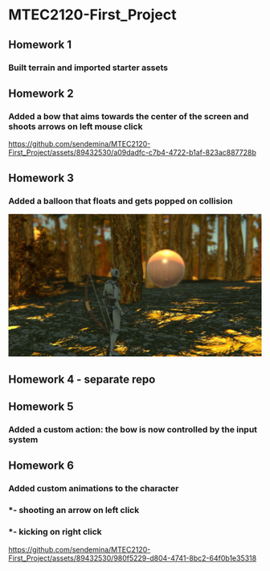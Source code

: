 # MTEC2120-First_Project
## Homework 1
### Built terrain and imported starter assets 

## Homework 2 
### Added a bow that aims towards the center of the screen and shoots arrows on left mouse click

https://github.com/sendemina/MTEC2120-First_Project/assets/89432530/a09dadfc-c7b4-4722-b1af-823ac887728b


## Homework 3
### Added a balloon that floats and gets popped on collision

![alt text](Recordings/image_004_0000.jpg)

## Homework 4 - separate repo

## Homework 5
### Added a custom action: the bow is now controlled by the input system

## Homework 6
### Added custom animations to the character 
### *- shooting an arrow on left click
### *- kicking on right click

https://github.com/sendemina/MTEC2120-First_Project/assets/89432530/980f5229-d804-4741-8bc2-64f0b1e35318


